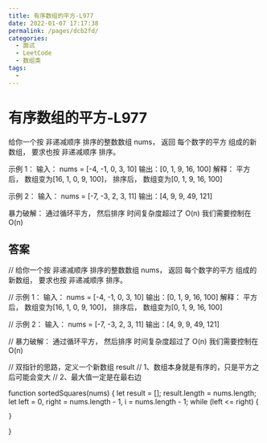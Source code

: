 ```yaml
---
title: 有序数组的平方-L977
date: 2022-01-07 17:17:38
permalink: /pages/dcb2fd/
categories:
  - 面试
  - LeetCode
  - 数组类
tags:
  - 
---
```



# 有序数组的平方-L977

给你一个按 非递减顺序 排序的整数数组 nums， 返回 每个数字的平方 组成的新数组， 要求也按 非递减顺序 排序。

示例 1： 输入： nums = [-4, -1, 0, 3, 10] 输出：[0, 1, 9, 16, 100] 解释： 平方后， 数组变为[16, 1, 0, 9, 100]， 排序后， 数组变为[0, 1, 9, 16, 100]

示例 2： 输入： nums = [-7, -3, 2, 3, 11] 输出：[4, 9, 9, 49, 121]

暴力破解： 通过循环平方， 然后排序 时间复杂度超过了 O(n) 我们需要控制在 O(n)

<!-- more -->

## 答案

// 给你一个按 非递减顺序 排序的整数数组 nums， 返回 每个数字的平方 组成的新数组， 要求也按 非递减顺序 排序。

// 示例 1： 输入： nums = [-4, -1, 0, 3, 10] 输出：[0, 1, 9, 16, 100] 解释： 平方后， 数组变为[16, 1, 0, 9, 100]， 排序后， 数组变为[0, 1, 9, 16, 100]

// 示例 2： 输入： nums = [-7, -3, 2, 3, 11] 输出：[4, 9, 9, 49, 121]

// 暴力破解： 通过循环平方， 然后排序 时间复杂度超过了 O(n) 我们需要控制在 O(n)

// 双指针的思路，定义一个新数组 result
// 1、数组本身就是有序的，只是平方之后可能会变大
// 2、最大值一定是在最右边

function sortedSquares(nums) {
    let result = [];
    result.length = nums.length;
    let left = 0,
        right = nums.length - 1,
        i = nums.length - 1;
    while (left <= right) {

    }
}